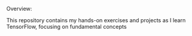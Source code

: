Overview:

This repository contains my hands-on exercises and projects as I learn TensorFlow, focusing on fundamental concepts


